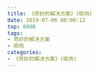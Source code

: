 ```yaml
---
title: 《奇妙的解决方案》(晾肉)
date: 2019-07-06 00:00:12
top: 8900
tags: 
- 奇妙的解决方案
- 晾肉
categories:
- 《奇妙的解决方案》(晾肉)
---
```

<!-- more -->